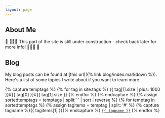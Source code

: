 ```yaml
---
layout: page
---
```


<h2>About Me</h2>
🚧 👷🏻‍♀️ This part of the site is still under construction - check back later for more info! 👷🏻‍♀️ 🚧

<h2>Blog</h2>
My blog posts can be found at [this url]({% link blog/index.markdown %}). Here's a list of some topics I write about if you want to learn more.

{% capture temptags %}
  {% for tag in site.tags %}
    {{ tag[1].size | plus: 1000 }}#{{ tag[0] }}#{{ tag[1].size }}
  {% endfor %}
{% endcapture %}
{% assign sortedtemptags = temptags | split:' ' | sort | reverse %}
{% for temptag in sortedtemptags %}
  {% assign tagitems = temptag | split: '#' %}
  {% capture tagname %}{{ tagitems[1] }}{% endcapture %}
  <a href="/tag/{{ tagname }}"><code class="highligher-rouge"><nobr>{{ tagname }}</nobr></code></a>
{% endfor %}